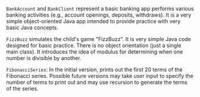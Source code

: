 `BankAccount` and `BankClient` represent a basic banking app performs various banking activities (e.g., account openings, deposits, withdraws). It is a very simple object-oriented Java app intended to provide practice with very basic Java concepts.

`FizzBuzz` simulates the child's game "FizzBuzz". It is very simple Java code designed for basic practice. There is no object orientation (just a single main class). It introduces the idea of modulus for determining when one number is divisible by another.

`FibonacciSeries`: In the initial version, prints out the first 20 terms of the Fibonacci series. Possible future versions may take user input to specify the number of terms to print out and may use recursion to generate the terms of the series.